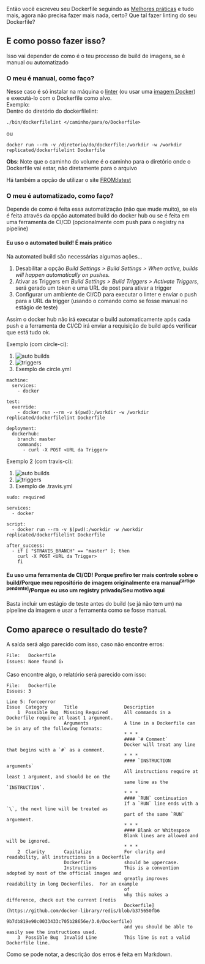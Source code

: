 Então você escreveu seu Dockerfile seguindo as [Melhores práticas](https://docs.docker.com/engine/userguide/eng-image/dockerfile_best-practices/) e tudo mais, agora não precisa fazer mais nada, certo? Que tal fazer linting do seu Dockerfile?

## E como posso fazer isso?
Isso vai depender de como é o teu processo de build de imagens, se é manual ou automatizado

### O meu é manual, como faço?
Nesse caso é só instalar na máquina o [linter](https://github.com/replicatedhq/dockerfilelint/) (ou usar uma [imagem Docker](https://hub.docker.com/r/replicated/dockerfilelint/)) e executá-lo com o Dockerfile como alvo.  
Exemplo:  
Dentro do diretório do dockerfilelint:
```
./bin/dockerfilelint </caminho/para/o/Dockerfile>
```
ou
```
docker run --rm -v /diretorio/do/dockerfile:/workdir -w /workdir replicated/dockerfilelint Dockerfile
```
**Obs**: Note que o caminho do volume é o caminho para o diretório onde o Dockerfile vai estar, não diretamente para o arquivo

Há também a opção de utilizar o site [FROM:latest](https://www.fromlatest.io/)

### O meu é automatizado, como faço?
Depende de como é feita essa automatização (não que mude muito), se ela é feita através da opção automated build do docker hub ou se é feita em uma ferramenta de CI/CD (opcionalmente com push para o registry na pipeline)

#### Eu uso o automated build! É mais prático
Na automated build são necessárias algumas ações...

1.  Desabilitar a opção *Build Settings > Build Settings > When active, builds will happen automatically on pushes.*
2.  Ativar as Triggers em *Build Settings > Build Triggers > Activate Triggers*, será gerado um token e uma URL de post para ativar a trigger
3.  Configurar um ambiente de CI/CD para executar o linter e enviar o push para a URL da trigger (usando o comando como se fosse manual no estágio de teste)

Assim o docker hub não irá executar o build automaticamente após cada push e a ferramenta de CI/CD irá enviar a requisição de build após verificar que está tudo ok.

Exemplo (com circle-ci):  

1.  ![auto builds](/img/lintdocker1.png)
2.  ![triggers](/img/lintdocker2.png)
3.  Exemplo de circle.yml

```
machine:
  services:
    - docker

test:
  override:
    - docker run --rm -v $(pwd):/workdir -w /workdir replicated/dockerfilelint Dockerfile

deployment:
  dockerhub:
    branch: master
    commands:
      - curl -X POST <URL da Trigger>
```

Exemplo 2 (com travis-ci):  

1.  ![auto builds](/img/lintdocker1.png)
2.  ![triggers](/img/lintdocker2.png)
3.  Exemplo de .travis.yml

```
sudo: required

services:
  - docker

script:
  - docker run --rm -v $(pwd):/workdir -w /workdir replicated/dockerfilelint Dockerfile

after_success:
  - if [ "$TRAVIS_BRANCH" == "master" ]; then
    curl -X POST <URL da Trigger>
    fi
```

#### Eu uso uma ferramenta de CI/CD! Porque prefiro ter mais controle sobre o build/Porque meu repositório de imagem originalmente era manual<sup>[artigo pendente]</sup>/Porque eu uso um registry privado/Seu motivo aqui
Basta incluir um estágio de teste antes do build (se já não tem um) na pipeline da imagem e usar a ferramenta como se fosse manual.

## Como aparece o resultado do teste?
A saída será algo parecido com isso, caso não encontre erros:

```
File:   Dockerfile
Issues: None found 👍
```
Caso encontre algo, o relatório será parecido com isso:

```
File:   Dockerfile
Issues: 3

Line 5: forceerror
Issue  Category      Title                 Description
    1  Possible Bug  Missing Required      All commands in a Dockerfile require at least 1 argument.
                     Arguments             A line in a Dockerfile can be in any of the following formats:
                                           * * *
                                           #### `# Comment`
                                           Docker will treat any line that begins with a `#` as a comment.
                                           * * *
                                           #### `INSTRUCTION arguments`
                                           All instructions require at least 1 argument, and should be on the
                                           same line as the `INSTRUCTION`.
                                           * * *
                                           #### `RUN` continuation
                                           If a `RUN` line ends with a `\`, the next line will be treated as
                                           part of the same `RUN` arguement.
                                           * * *
                                           #### Blank or Whitespace
                                           Blank lines are allowed and will be ignored.
                                           * * *
    2  Clarity       Capitalize            For clarity and readability, all instructions in a Dockerfile
                     Dockerfile            should be uppercase.
                     Instructions          This is a convention adopted by most of the official images and
                                           greatly improves readability in long Dockerfiles.  For an example
                                           of
                                           why this makes a difference, check out the current [redis
                                           Dockerfile](https://github.com/docker-library/redis/blob/b375650fb6
                                           9b7db819e90c0033433c705b28656e/3.0/Dockerfile)
                                           and you should be able to easily see the instructions used.
    3  Possible Bug  Invalid Line          This line is not a valid Dockerfile line.
```
Como se pode notar, a descrição dos erros é feita em Markdown.
